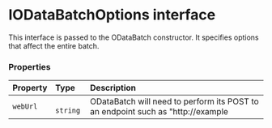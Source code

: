 # IODataBatchOptions interface

This interface is passed to the ODataBatch constructor. It specifies options 
that affect the entire batch.



### Properties

| Property	   | Type	| Description|
|:-------------|:-------|:-----------|
|`webUrl`      |` string` | ODataBatch will need to perform its POST to an endpoint such as  "http://example |




